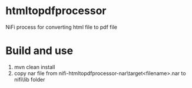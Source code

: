 # htmltopdfprocessor
NiFi process for converting html file to pdf file

# Build and use

1. mvn clean install
2. copy nar file from nifi-htmltopdfprocessor-nar\target\<filename>.nar to nifi\lib folder
